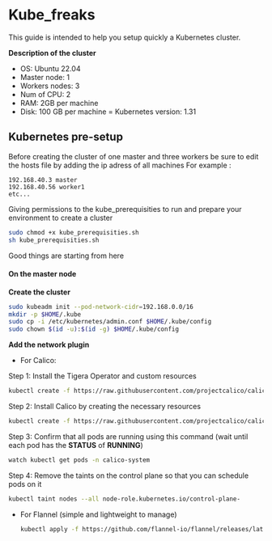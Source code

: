 # Kube_freaks
This guide is intended to help you setup quickly a Kubernetes cluster.

**Description of the cluster**
- OS: Ubuntu 22.04
-  Master node: 1
-  Workers nodes: 3
- Num of CPU: 2
- RAM: 2GB per machine
- Disk: 100 GB per machine
= Kubernetes version: 1.31

## Kubernetes pre-setup
Before creating the cluster of one master and three workers be sure to edit the hosts file by adding the ip adress of all machines
For example :
```text
192.168.40.3 master
192.168.40.56 worker1
etc...
```

Giving permissions to the kube_prerequisities to run and prepare your environment to create a cluster
```bash
sudo chmod +x kube_prerequisities.sh
sh kube_prerequisities.sh
```
Good things are starting from here

#### On the master node
**Create the cluster**
```bash
sudo kubeadm init --pod-network-cidr=192.168.0.0/16
mkdir -p $HOME/.kube
sudo cp -i /etc/kubernetes/admin.conf $HOME/.kube/config
sudo chown $(id -u):$(id -g) $HOME/.kube/config
```

**Add the network plugin**
- For Calico:

Step 1: Install the Tigera Operator and custom resources
```bash
kubectl create -f https://raw.githubusercontent.com/projectcalico/calico/v3.29.2/manifests/tigera-operator.yaml
```

Step 2: Install Calico by creating the necessary resources
```bash
kubectl create -f https://raw.githubusercontent.com/projectcalico/calico/v3.29.2/manifests/custom-resources.yaml```
```

Step 3: Confirm that all pods are running using this command (wait until each pod has the **STATUS** of **RUNNING**)
```bash
watch kubectl get pods -n calico-system
```

Step 4: Remove the taints on the control plane so that you can schedule pods on it
```bash
kubectl taint nodes --all node-role.kubernetes.io/control-plane-
```


- For Flannel (simple and lightweight to manage)

  ```bash
  kubectl apply -f https://github.com/flannel-io/flannel/releases/latest/download/kube-flannel.yml
  ```
